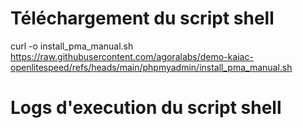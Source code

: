 # Téléchargement du script shell

curl -o install_pma_manual.sh https://raw.githubusercontent.com/agoralabs/demo-kaiac-openlitespeed/refs/heads/main/phpmyadmin/install_pma_manual.sh


# Logs d'execution du script shell

